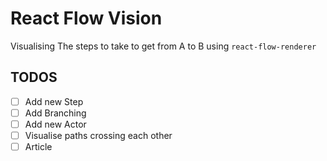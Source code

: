 # React Flow Vision

Visualising The steps to take to get from A to B using `react-flow-renderer`

## TODOS

- [ ] Add new Step
- [ ] Add Branching
- [ ] Add new Actor
- [ ] Visualise paths crossing each other
- [ ] Article

